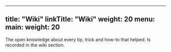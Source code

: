 
---
title: "Wiki"
linkTitle: "Wiki"
weight: 20
menu:
  main:
    weight: 20
---

The open knowledge about every tip, trick and how-to that helped. Is recorded in the wiki section.

